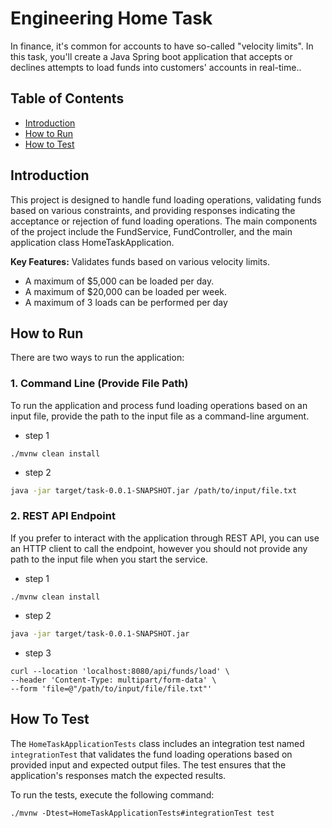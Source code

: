 # Engineering Home Task
In finance, it's common for accounts to have so-called "velocity limits". In this task, you'll create a Java Spring boot application that accepts or declines attempts to load funds into customers' accounts in real-time..

## Table of Contents
- [Introduction](#introduction)
- [How to Run](#how-to-run)
- [How to Test](#how-to-test)

## Introduction
This project is designed to handle fund loading operations, validating funds based on various constraints, and providing responses indicating the acceptance or rejection of fund loading operations. The main components of the project include the FundService, FundController, and the main application class HomeTaskApplication.

**Key Features:**
Validates funds based on various velocity limits.
- A maximum of $5,000 can be loaded per day.
- A maximum of $20,000 can be loaded per week.
- A maximum of 3 loads can be performed per day

## How to Run
There are two ways to run the application:

### 1. Command Line (Provide File Path)
To run the application and process fund loading operations based on an input file, provide the path to the input file as a command-line argument.

- step 1
```maven
./mvnw clean install
```
- step 2
```bash
java -jar target/task-0.0.1-SNAPSHOT.jar /path/to/input/file.txt
```

### 2. REST API Endpoint
If you prefer to interact with the application through REST API, you can use an HTTP client to call the endpoint, however you should not provide any path to the input file when you start the service.

- step 1
```maven
./mvnw clean install
```
- step 2
```bash
java -jar target/task-0.0.1-SNAPSHOT.jar
```
- step 3
```http
curl --location 'localhost:8080/api/funds/load' \
--header 'Content-Type: multipart/form-data' \
--form 'file=@"/path/to/input/file/file.txt"'
```


## How To Test
The `HomeTaskApplicationTests` class includes an integration test named `integrationTest` that validates the fund loading operations based on provided input and expected output files. The test ensures that the application's responses match the expected results.

To run the tests, execute the following command:
```maven
./mvnw -Dtest=HomeTaskApplicationTests#integrationTest test
```